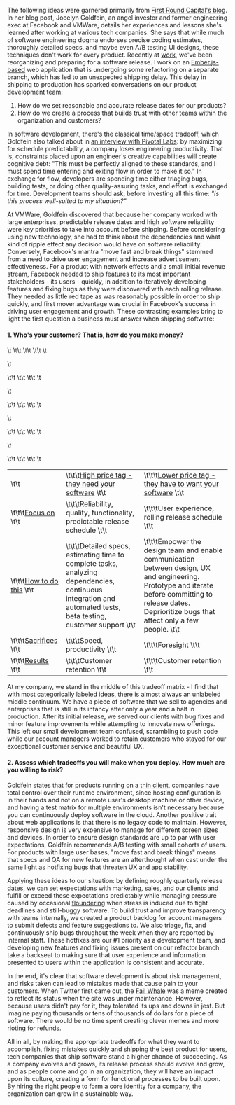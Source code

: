 <p>The following ideas were garnered primarily from <a href="http://firstround.com/review/the-right-way-to-ship-software/" target=
"_blank">First Round Capital's blog</a>. In her blog post, Jocelyn Goldfein, an angel investor and former engineering exec at Facebook and VMWare, details her experiences and lessons she's learned after working at various tech companies. She says that while much of software engineering dogma endorses precise coding estimates, thoroughly detailed specs, and maybe even A/B testing UI designs, these techniques don't work for every product. Recently at <a href="http://www.infegy.com" target="_blank">work</a>, we've been reorganizing and preparing for a software release. I work on an <a href="http://www.emberjs.com" target="_blank">Ember.js-based</a> web application that is undergoing some refactoring on a separate branch, which has led to an unexpected shipping delay. This delay in shipping to production has sparked conversations on our product development team:</p>

<ol>
<li>How do we set reasonable and accurate release dates for our products?</li>
<li>How do we create a process that builds trust with other teams within the organization and customers?</li>
</ol>

<p>In software development, there's the classical time/space tradeoff, which Goldfein also talked about in <a href="http://www.pivotaltracker.com/community/tracker-blog/make-smart-tradeoffs-developing-software-products" target="_blank">an interview with Pivotal Labs</a>: by maximizing for schedule predictability, a company loses engineering productivity. That is, constraints placed upon an engineer's creative capabilities will create cognitive debt: "This must be perfectly aligned to these standards, and I must spend time entering and exiting flow in order to make it so." In exchange for flow, developers are spending time either triaging bugs, building tests, or doing other quality-assuring tasks, and effort is exchanged for time. Development teams should ask, before investing all this time: <em>"Is this process well-suited to my situation?"</em></p>

<p>At VMWare, Goldfein discovered that because her company worked with large enterprises, predictable release dates and high software reliability were key priorities to take into account before shipping. Before considering using new technology, she had to think about the dependencies and what kind of ripple effect any decision would have on software reliability. Conversely, Facebook's mantra "move fast and break things" stemmed from a need to drive user engagement and increase advertisement effectiveness. For a product with network effects and a small initial revenue stream, Facebook needed to ship features to its most important stakeholders - its users - quickly, in addition to iteratively developing features and fixing bugs as they were discovered with each rolling release. They needed as little red tape as was reasonably possible in order to ship quickly, and first mover advantage was crucial in Facebook's success in driving user engagement and growth. These contrasting examples bring to light the first question a business must answer when shipping software:</p>

<h4>1. Who's your customer? That is, how do you make money?</h4>

<div class="centered">
<table>
\t<tr>
\t\t<td>
\t\t</td>
\t\t<td>
\t\t\t<u>High price tag - they need your software</u>
\t\t</td>
\t\t<td>
\t\t\t<u>Lower price tag - they have to want your software</u>
\t\t</td>
\t</tr>

\t<tr>
\t\t<td>
\t\t\t<u>Focus on</u>
\t\t</td>
\t\t<td>
\t\t\tReliability, quality, functionality, predictable release schedule
\t\t</td>
\t\t<td>
\t\t\tUser experience, rolling release schedule
\t\t</td>
\t</tr>

\t<tr>
\t\t<td>
\t\t\t<u>How to do this</u>
\t\t</td>
\t\t<td>
\t\t\tDetailed specs, estimating time to complete tasks, analyzing dependencies, continuous integration and automated tests, beta testing, customer support
\t\t</td>
\t\t<td>
\t\t\tEmpower the design team and enable communication between design, UX and engineering. Prototype and iterate before committing to release dates. Deprioritize bugs that affect only a few people.
\t\t</td>
\t</tr>

\t<tr>
\t\t<td>
\t\t\t<u>Sacrifices</u>
\t\t</td>
\t\t<td>
\t\t\tSpeed, productivity
\t\t</td>
\t\t<td>
\t\t\tForesight
\t\t</td>
\t</tr>

\t<tr>
\t\t<td>
\t\t\t<u>Results</u>
\t\t</td>
\t\t<td>
\t\t\tCustomer retention
\t\t</td>
\t\t<td>
\t\t\tCustomer retention
\t\t</td>
\t</tr>
</table>
</div>

<p>At my company, we stand in the middle of this tradeoff matrix - I find that with most categorically labeled ideas, there is almost always an unlabeled middle continuum. We have a piece of software that we sell to agencies and enterprises that is still in its infancy after only a year and a half in production. After its initial release, we served our clients with bug fixes and minor feature improvements while attempting to innovate new offerings. This left our small development team confused, scrambling to push code while our account managers worked to retain customers who stayed for our exceptional customer service and beautiful UX.</p>

<h4>2. Assess which tradeoffs you will make when you deploy. How much are you willing to risk?</h4>

<p>Goldfein states that for products running on a <a href="https://en.wikipedia.org/wiki/Thin_client" target="_blank">thin client</a>, companies have total control over their runtime environment, since hosting configuration is in their hands and not on a remote user's desktop machine or other device, and having a test matrix for multiple environments isn't necessary because you can continuously deploy software in the cloud. Another positive trait about web applications is that there is no legacy code to maintain. However, responsive design is very expensive to manage for different screen sizes and devices. In order to ensure design standards are up to par with user expectations, Goldfein recommends A/B testing with small cohorts of users. For products with large user bases, "move fast and break things" means that specs and QA for new features are an afterthought when cast under the same light as hotfixing bugs that threaten UX and app stability.</p>

<p>Applying these ideas to our situation: by defining roughly quarterly release dates, we can set expectations with marketing, sales, and our clients and fulfill or exceed these expectations predictably while managing pressure caused by occasional <a href="http://www.sixsigmacertificationcourse.com/tag/floundering/" target="_blank">floundering</a> when stress is induced due to tight deadlines and still-buggy software. To build trust and improve transparency with teams internally, we created a product backlog for account managers to submit defects and feature suggestions to. We also triage, fix, and continuously ship bugs throughout the week when they are reported by internal staff. These hotfixes are our #1 priority as a development team, and developing new features and fixing issues present on our refactor branch take a backseat to making sure that user experience and information presented to users within the application is consistent and accurate.</p>

<p>In the end, it's clear that software development is about risk management, and risks taken can lead to mistakes made that cause pain to your customers. When Twitter first came out, the <a href="http://knowyourmeme.com/memes/fail-whale" target="_blank">Fail Whale</a> was a meme created to reflect its status when the site was under maintenance. However, because users didn't pay for it, they tolerated its ups and downs in jest. But imagine paying thousands or tens of thousands of dollars for a piece of software. There would be no time spent creating clever memes and more rioting for refunds.</p>

<p>All in all, by making the appropriate tradeoffs for what they want to accomplish, fixing mistakes quickly and shipping the best product for users, tech companies that ship software stand a higher chance of succeeding. As a company evolves and grows, its release process should evolve and grow, and as people come and go in an organization, they will have an impact upon its culture, creating a form for functional processes to be built upon. By hiring the right people to form a core identity for a company, the organization can grow in a sustainable way.</p>
